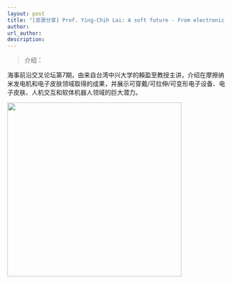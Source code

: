 ```yaml
---
layout: post
title: "[资源分享] Prof. Ying-Chih Lai: A soft future - From electronic skins and triboelectric nanogenerators to autonomous wearables and soft robots｜海事前沿交叉论坛第7期"
author: 
url_author: 
description: 
---
```


> 介绍：

海事前沿交叉论坛第7期，由来自台湾中兴大学的賴盈至教授主讲，介绍在摩擦纳米发电机和电子皮肤领域取得的成果，并展示可穿戴/可拉伸/可变形电子设备、电子皮肤、人机交互和软体机器人领域的巨大潜力。

<img src="https://cdn.jsdelivr.net/gh/MSPSLab/lab_images/blogs/sl_7.png" style="margin: 0 auto;width: 400px;margin-bottom: 30px;">

<!-- - 关注视频号，查看回放：

<img src="/videos/archive/code.png" style="margin: 0 auto;width: 400px;margin-bottom: 30px;"> -->
